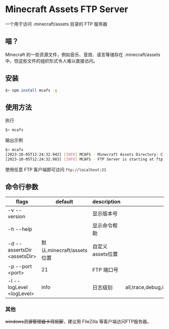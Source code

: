 # Minecraft Assets FTP Server

一个用于访问 .minecraft/assets 目录的 FTP 服务器

## 喵？

Minecraft 的一些资源文件，例如音乐、音效、语言等储存在 .minecraft/assets 中，但这些文件的组织形式令人难以直接访问。

## 安装

```bash
$> npm install mcafs -g
```

## 使用方法

执行

```bash
$> mcafs
```

输出示例

```bash
$> mcafs
[2023-10-05T12:24:32.942] [INFO] MCAFS - Minecraft Assets Directory: C:\Users\LEAWIND\AppData\Roaming\.minecraft\assets
[2023-10-05T12:24:32.983] [INFO] MCAFS - FTP Server is starting at ftp://localhost:21/
```

使用任意 FTP 客户端即可访问 `ftp://localhost:21`



## 命令行参数

| flags                        | default                   | description      | choices                                        |
| ---------------------------- | ------------------------- | ---------------- | ---------------------------------------------- |
| -v --version                 |                           | 显示版本号       |                                                |
| -h --help                    |                           | 显示命令帮助     |                                                |
| -d --assertsDir \<assetsDir> | 默认.minecraft/assets位置 | 自定义assets位置 |                                                |
| -p --port \<port>            | 21                        | FTP 端口号       |                                                |
| -l --logLevel \<logLevel>    | info                      | 日志级别         | all,trace,debug,info,warn,error,fatal,mark,off |

### 其他

<del>windows资源管理器卡得抠脚</del>，建议用 FileZilla 等客户端访问FTP服务器。
